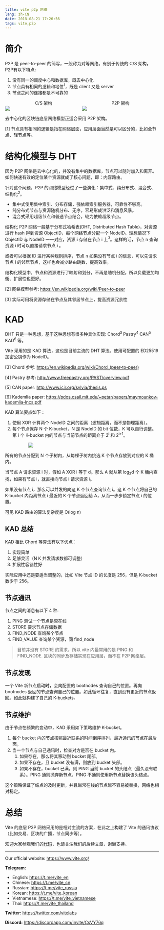```yaml
---
title: vite p2p 网络
lang: zh-CN
date: 2018-08-21 17:26:56
tags: vite,p2p
---
```


# 简介

P2P 是 peer-to-peer 的简写，一般称为对等网络。有别于传统的 C/S 架构，P2P有以下特点:
1. 没有同一的调度中心和数据库，既去中心化
2. 节点具有相同的逻辑和地位<sup>1</sup>，既是 client 又是 server
3. 节点之间的连接都是不可靠的

<div style="text-align: center;display:flex;">
<div style="flex: 1;">
C/S 架构<br>
<img style="display:block;max-width:100%;" src="https://upload.wikimedia.org/wikipedia/commons/thumb/f/fb/Server-based-network.svg/400px-Server-based-network.svg.png">
</div>
<div style="flex:1;">
P2P 架构<br>
<img style="display:block;max-width:100%;" src="https://upload.wikimedia.org/wikipedia/commons/thumb/3/3f/P2P-network.svg/400px-P2P-network.svg.png">
</div>
</div>

去中心化的区块链底层网络模型正适合采用 P2P 架构。

[1] 节点具有相同的逻辑是指在网络层面，应用层面当然是可以区分的，比如全节点、轻节点等。

# 结构化模型与 DHT

因为 P2P 网络是去中心化的，并没有集中的数据库，节点可以随时加入和离开。如何快速有效的定位某个资源就成了核心问题，即：内容路由。

针对这个问题，P2P 的网络模型经过了一些演化：集中式、纯分布式、混合式、结构化<sup>2</sup>。

- 集中式使用集中索引、分布存储，强依赖索引服务器，可靠性不够高。
- 纯分布式节点与资源随机分布、无序，容易形成洪泛和消息风暴。
- 混合式采用超级节点和普通节点结合，较为依赖超级节点。

结构化 P2P 网络一般基于分布式哈希表(DHT, Distributed Hash Table)，对资源进行 hash 得到资源 ObjectID，每个网络节点分配一个 NodeID。理想情况下 ObjectID 与 NodeID 一一对应，资源 i 存储在节点 i 上<sup>3</sup>。这样的话，节点 n 查询资源 i 时可以直接请求节点 i 。

或者可以根据 ID 进行某种规则排序，节点 n 如果没有节点 i 的信息，可以先请求节点 i 的邻居节点，这样也会减少路由跳数，提高效率。

结构化模型中，节点和资源进行了映射和划分，不再是随机分配，所以负载更加均衡、扩展性也更好。

[2] 网络模型参考: https://en.wikipedia.org/wiki/Peer-to-peer

[3] 实际可用将资源存储在节点及其邻居节点上，提高资源冗余性


# KAD

DHT 只是一种思想，基于这种思想有很多种具体实现: Chord<sup>3</sup>  Pastry<sup>4</sup>  CAN<sup>5</sup>  KAD<sup>6</sup> 等。

Vite 采用的是 KAD 算法，这也是目前主流的 DHT 算法。使用可配置的 ED25519 加密公钥作为 NodeID。


[3] Chord 参考: https://en.wikipedia.org/wiki/Chord_(peer-to-peer)

[4] Pastry 参考: http://www.freepastry.org/PAST/overview.pdf

[5] CAN paper: http://www.icir.org/sylvia/thesis.ps

[6] Kademlia paper: https://pdos.csail.mit.edu/~petar/papers/maymounkov-kademlia-lncs.pdf


KAD 算法要点如下：
1. 使用 XOR 计算两个 NodeID 之间的距离（逻辑距离，而不是物理距离）。
2. 每个节点保存 N 个 K-bucket，N 是 NodeID 的 bit 位数，K 可以自行调整。第 i 个 K-bucket 内的节点与当前节点的距离介于 2<sup>i</sup> 和 2<sup>i+1</sup>。


<img style="display:block;max-width:70%;margin:15px auto;" src="https://upload.wikimedia.org/wikipedia/commons/thumb/6/63/Dht_example_SVG.svg/840px-Dht_example_SVG.svg.png">


所有的节点分配到 N 个子树内，从每棵子树内挑选 K 个节点存放到对应的 K 桶内。

当节点 A 请求资源 i 时，假如 A XOR i 等于 d。那么 A 就从第 log<sub>2</sub>d 个 K 桶内查找，如果有节点 i，就直接向节点 i 请求资源 i。

如果没有节点 i，那么可以并发的向这 K 个节点查询节点 i。这 K 个节点将自己的 K-bucket 内距离节点 i 最近的 K 个节点返回给 A，从而一步步锁定节点 i 的位置。

可见 KAD 路由的算法复杂度是 O(log n)

## KAD 总结

KAD 相比 Chord 等算法有以下优点：
1. 实现简单
2. 足够灵活（N K 并发请求数都可调整）
3. 扩展性容错性好

实际应用中还是要适当调整的，比如 Vite 节点 ID 的长度是 256，但是 K-bucket 数少于 256。

## 节点通讯

节点之间的消息有以下 4 种:
1. PING    测试一个节点是否在线
2. STORE   要求节点存储数据
3. FIND_NODE    查询某个节点
4. FIND_VALUE   查询某个资源，同 find_node

> 目前并没有 STORE 的需求，所以 vite 内最常用的是 PING 和 FIND_NODE. 区块的同步及存储实现在应用层，而不在 P2P 网络层。


## 节点发现

一个 Vite 新节点启动时，会向配置的 bootnodes 查询自己的位置。再向 bootnodes 返回的节点查询自己的位置。如此循环往复，直到没有更近的节点返回。如此就构建了自己的 K-buckets。


## 节点维护

由于节点在频繁的变动中，KAD 采用如下策略维护 K-bucket。
<ol>
<li>每个 bucket 内的节点按照最近联系的时间倒序排列，最近通讯的节点在最后面。</li>
<li>当一个节点与自己通讯时，检查对方是否在 bucket 内。
    <ol>
        <li>如果存在，那么将其移动到 bucket 尾部。</li>
        <li>如果不存在，且 bucket 没有满，则放到 bucket 头部。</li>
        <li>如果不存在，bucket 已满，则 PING 当前 bucket 的头结点（最久没有联系）。PING 通则抛弃新节点，PING 不通则使用新节点替换该头结点。</li>
    </ol>
</li>
</ol>

这个策略保证了结点的及时更新，并且越常在线的节点越不容易被替换，网络也相对稳定。

# 总结

Vite 的底层 P2P 网络采用的是相对主流的方案，在此之上构建了 Vite 的通讯协议（比如交易、区块的广播，节点同步等）。

欢迎大家参观我们的[代码](https://github.com/vitelabs/go-vite)，也请关注我们的后续文章，谢谢支持。


---

Our official website: https://www.vite.org/

**Telegram:**

* English: https://t.me/vite_en
* Chinese: https://t.me/vite_cn
* Russian: https://t.me/vite_russia
* Korean: https://t.me/vite_korean
* Vietnamese: https://t.me/vite_vietnamese
* Thai: https://t.me/vite_thailand

**Twitter:** https://twitter.com/vitelabs

**Discord:** https://discordapp.com/invite/CsVY76q